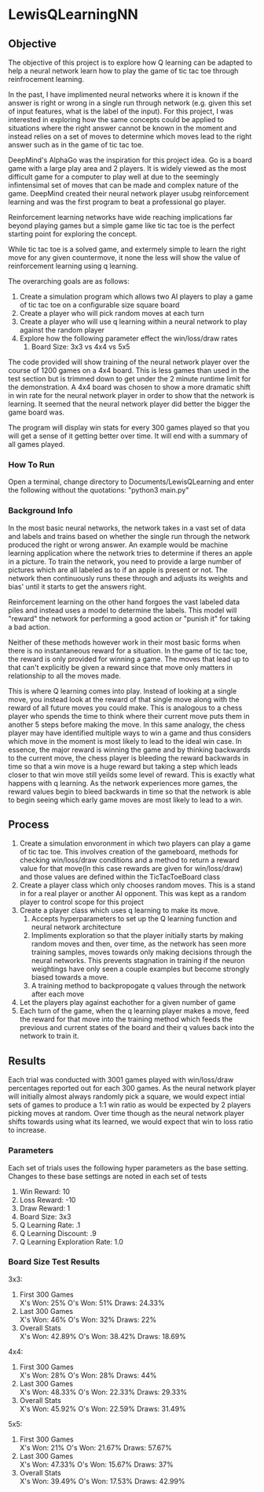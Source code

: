 # LewisQLearningNN

<h2>Objective</h2>
The objective of this project is to explore how Q learning can be adapted to help a neural network learn how to play the game of tic tac toe through reinfrocement learning. 

In the past, I have implimented neural networks where it is known if the answer is right or wrong in a single run through network (e.g. given this set of input features, what is the label of the input). For this project, I was interested in exploring how the same concepts could be applied to situations where the right answer cannot be known in the moment and instead relies on a set of moves to determine which moves lead to the right answer such as in the game of tic tac toe. 

DeepMind's AlphaGo was the inspiration for this project idea. Go is a board game with a large play area and 2 players. It is widely viewed as the most difficult game for a computer to play well at due to the seemingly infintensimal set of moves that can be made and complex nature of the game. DeepMind created their neural network player usubg reinforcement learning and was the first program to beat a professional go player.

Reinforcement learning networks have wide reaching implications far beyond playing games but a simple game like tic tac toe is the perfect starting point for exploring the concept.

While tic tac toe is a solved game, and extermely simple to learn the right move for any given countermove, it none the less will show the value of reinforcement learning using q learning.

The overarching goals are as follows:
<ol>
  <li> Create a simulation program which allows two AI players to play a game of tic tac toe on a configurable size square board</li>
  <li>Create a player who will pick random moves at each turn</li>
  <li>Create a player who will use q learning within a neural network to play against the random player</li>
  <li>Explore how the following parameter effect the win/loss/draw rates
    <ol>
      <li>Board Size: 3x3 vs 4x4 vs 5x5</li>
     </ol>
  </li>
  </ol>

The code provided will show training of the neural network player over the course of 1200 games on a 4x4 board. This is less games than used in the test section but is trimmed down to get under the 2 minute runtime limit for the demonstration. A 4x4 board was chosen to show a more dramatic shift in win rate for the neural network player in order to show that the network is learning. It seemed that the neural network player did better the bigger the game board was.

The program will display win stats for every 300 games played so that you will get a sense of it getting better over time. It will end with a summary of all games played.

<h3>How To Run</h3>
Open a terminal, change directory to Documents/LewisQLearning and enter the following without the quotations:
"python3 main.py"

<h3>Background Info</h3>
In the most basic neural networks, the network takes in a vast set of data and labels and trains based on whether the single run through the network produced the right or wrong answer. An example would be machine learning application where the network tries to determine if theres an apple in a picture. To train the network, you need to provide a large number of pictures which are all labeled as to if an apple is present or not. The network then continuously runs these through and adjusts its weights and bias' until it starts to get the answers right.

Reinforcement learning on the other hand forgoes the vast labeled data piles and instead uses a model to determine the labels. This model will "reward" the network for performing a good action or "punish it" for taking a bad action. 

Neither of these methods however work in their most basic forms when there is no instantaneous reward for a situation. In the game of tic tac toe, the reward is only provided for winning a game. The moves that lead up to that can't explicitly be given a reward since that move only matters in relationship to all the moves made.

This is where Q learning comes into play. Instead of looking at a single move, you instead look at the reward of that single move along with the reward of all future moves you could make. This is analogous to a chess player who spends the time to think where their current move puts them  in another 5 steps before making the move. In this same analogy, the chess player may have identified multiple ways to win a game and thus considers which move in the moment is most likely to lead to the ideal win case. In essence, the major reward is winning the game and by thinking backwards to the current move, the chess player is bleeding the reward backwards in time so that a win move is a huge reward but taking a step which leads closer to that win move still yeilds some level of reward. This is exactly what happens with q learning. As the network experiences more games, the reward values begin to bleed backwards in time so that the network is able to begin seeing which early game moves are most likely to lead to a win.

<h2>Process</h2>
<ol>
<li>Create a simulation envoronment in which two players can play a game of tic tac toe. This involves creation of the gameboard, methods for checking win/loss/draw conditions and a method to return a reward value for that move(In this case rewards are given for win/loss/draw) and those values are defined within the TicTacToeBoard class</li>
<li>Create a player class which only chooses random moves. This is a stand in for a real player or another AI opponent. This was kept as a random player to control scope for this project</li>
<li>Create a player class which uses q learning to make its move.
  <ol>
    <li>Accepts hyperparameters to set up the Q learning function and neural network architecture</li>
    <li>Impliments exploration so that the player initially starts by making random moves and then, over time, as the network has seen           more training samples, moves towards only making decisions through the neural networks. This prevents stagnation in training if         the neuron weightings have only seen a couple examples but become strongly biased towards a move.</li>
    <li>A training method to backpropogate q values through the network after each move</li>
  </ol>
  </li>
<li>Let the players play against eachother for a given number of game</li>
<li>Each turn of the game, when the q learning player makes a move, feed the reward for that move into the training method which feeds the previous and current states of the board and their q values back into the network to train it.</li>
</ol>

<h2>Results</h2>
Each trial was conducted with 3001 games played with win/loss/draw percentages reported out for each 300 games. As the neural network player will initially almost always randomly pick a square, we would expect intial sets of games to produce a 1:1 win ratio as would be expected by 2 players picking moves at random. Over time though as the neural network player shifts towards using what its learned, we would expect that win to loss ratio to increase.

<h3>Parameters</h3>
Each set of trials uses the following hyper parameters as the base setting. Changes to these base settings are noted in each set of tests
<ol>
  <li>Win Reward: 10</li>
  <li>Loss Reward: -10</li>
  <li>Draw Reward: 1</li>
  <li>Board Size: 3x3</li>
  <li>Q Learning Rate: .1</li>
  <li>Q Learning Discount: .9</li>
  <li>Q Learning Exploration Rate: 1.0</li>
</ol>

<h3>Board Size Test Results</h3>
3x3:
<ol>
  <li>First 300 Games</li>
  X's Won: 25%   O's Won: 51%  Draws: 24.33%
  <li>Last 300 Games</li>
  X's Won: 46%   O's Won: 32%  Draws: 22%
  <li>Overall Stats</li>  
  X's Won: 42.89%   O's Won: 38.42%  Draws: 18.69%
</ol>
4x4:
<ol>
  <li>First 300 Games</li>
  X's Won: 28%   O's Won: 28%  Draws: 44%
  <li>Last 300 Games</li>
  X's Won: 48.33%   O's Won: 22.33%  Draws: 29.33%
  <li>Overall Stats</li>  
  X's Won: 45.92%   O's Won: 22.59%  Draws: 31.49%
</ol>
5x5:
<ol>
  <li>First 300 Games</li>
  X's Won: 21%   O's Won: 21.67%  Draws: 57.67%
  <li>Last 300 Games</li>
  X's Won: 47.33%   O's Won: 15.67%  Draws: 37%
  <li>Overall Stats</li>  
  X's Won: 39.49%   O's Won: 17.53%  Draws: 42.99%
</ol>




